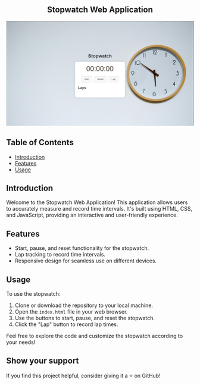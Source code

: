 <h2 align="center">
  Stopwatch Web Application
</h2>

<div align="center">
  <img alt="Stopwatch Demo" src="./readme-bg.jpg" />
</div>

## Table of Contents

- [Introduction](#introduction)
- [Features](#features)
- [Usage](#usage)

## Introduction

Welcome to the Stopwatch Web Application! This application allows users to accurately measure and record time intervals. It's built using HTML, CSS, and JavaScript, providing an interactive and user-friendly experience.

## Features

- Start, pause, and reset functionality for the stopwatch.
- Lap tracking to record time intervals.
- Responsive design for seamless use on different devices.

## Usage

To use the stopwatch:

1. Clone or download the repository to your local machine.
2. Open the `index.html` file in your web browser.
3. Use the buttons to start, pause, and reset the stopwatch.
4. Click the "Lap" button to record lap times.

Feel free to explore the code and customize the stopwatch according to your needs!

## Show your support

If you find this project helpful, consider giving it a ⭐️ on GitHub!
